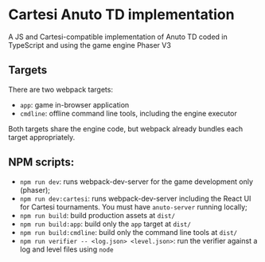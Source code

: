 # Cartesi Anuto TD implementation

A JS and Cartesi-compatible implementation of Anuto TD coded in TypeScript and using the game engine Phaser V3

## Targets

There are two webpack targets:
- `app`: game in-browser application
- `cmdline`: offline command line tools, including the engine executor

Both targets share the engine code, but webpack already bundles each target appropriately.

## NPM scripts:

- `npm run dev`: runs webpack-dev-server for the game development only (phaser);
- `npm run dev:cartesi`: runs webpack-dev-server including the React UI for Cartesi tournaments. You must have `anuto-server` running locally;
- `npm run build`: build production assets at `dist/`
- `npm run build:app`: build only the `app` target at `dist/`
- `npm run build:cmdline`: build only the command line tools at `dist/`
- `npm run verifier -- <log.json> <level.json>`: run the verifier against a log and level files using `node`
